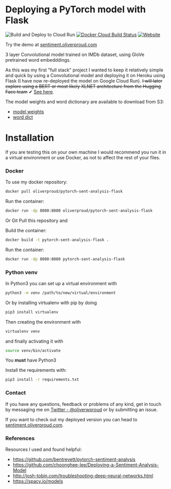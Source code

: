 # Deploying a PyTorch model with Flask

![Build and Deploy to Cloud Run](https://github.com/oliverproud/PyTorch-Sentiment-Analysis-deployed-with-Flask/workflows/Build%20and%20Deploy%20to%20Cloud%20Run/badge.svg?branch=master)
[![Docker Cloud Build Status](https://img.shields.io/docker/cloud/build/oliverproud/pytorch-sent-analysis-flask?logo=Docker&logoColor=FFF)](https://hub.docker.com/repository/docker/oliverproud/pytorch-sent-analysis-flask)
[![Website](https://img.shields.io/website?down_message=offline&up_message=online&url=https%3A%2F%2Fsentiment.oliverproud.com)](https://sentiment.oliverproud.com)

Try the demo at [sentiment.oliverproud.com](https://sentiment.oliverproud.com)



3 layer Convolutional model trained on IMDb dataset, using GloVe pretrained word embedddings.

As this was my first "full stack" project I wanted to keep it relatively simple and quick by using a Convolutional model and deploying it on Heroku using Flask (I have now re-deployed the model on Google Cloud Run). ~~I will later explore using a BERT or most likely XLNET architecture from the Hugging Face team~~ ✔ [See here](https://github.com/oliverproud/bert-sequence-classification).

The model weights and word dictionary are available to download from S3:
- [model weights](https://sent-model.s3.eu-west-2.amazonaws.com/conv-sentiment_model1.pt) 
- [word dict](https://sent-model.s3.eu-west-2.amazonaws.com/word_dict.pkl)

# Installation

If you are testing this on your own machine I would recommend you run it in a virtual environment or use Docker, as not to affect the rest of your files.

### Docker

To use my docker repository:

```bash
docker pull oliverproud/pytorch-sent-analysis-flask
```

Run the container:

```bash
docker run -dp 8080:8080 oliverproud/pytorch-sent-analysis-flask
```

Or Git Pull this repository and

Build the container:

```bash
docker build -t pytorch-sent-analysis-flask .
```

Run the container:

```bash
docker run -dp 8080:8080 pytorch-sent-analysis-flask
```

### Python venv

In Python3 you can set up a virtual environment with

```bash
python3 -m venv /path/to/new/virtual/environment
```

Or by installing virtualenv with pip by doing
```bash
pip3 install virtualenv
```
Then creating the environment with
```bash
virtualenv venv
```
and finally activating it with
```bash
source venv/bin/activate
```

You **must** have Python3

Install the requirements with:
```bash
pip3 install -r requirements.txt
```

### Contact

If you have any questions, feedback or problems of any kind, get in touch by messaging me on [Twitter - @oliverwproud](https://twitter.com/oliverwproud) or by submitting an issue.

If you want to check out my deployed version you can head to [sentiment.oliverproud.com](https://sentiment.oliverproud.com).

### References

Resources I used and found helpful: 

- <https://github.com/bentrevett/pytorch-sentiment-analysis>
- <https://github.com/choonghee-lee/Deploying-a-Sentiment-Analysis-Model>
- <http://josh-tobin.com/troubleshooting-deep-neural-networks.html>
- <https://spacy.io/models>
